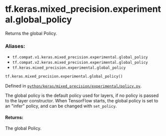 <div itemscope itemtype="http://developers.google.com/ReferenceObject">
<meta itemprop="name" content="tf.keras.mixed_precision.experimental.global_policy" />
<meta itemprop="path" content="Stable" />
</div>

# tf.keras.mixed_precision.experimental.global_policy

Returns the global Policy.

### Aliases:

* `tf.compat.v1.keras.mixed_precision.experimental.global_policy`
* `tf.compat.v2.keras.mixed_precision.experimental.global_policy`
* `tf.keras.mixed_precision.experimental.global_policy`

``` python
tf.keras.mixed_precision.experimental.global_policy()
```



Defined in [`python/keras/mixed_precision/experimental/policy.py`](/code/stable/tensorflow/python/keras/mixed_precision/experimental/policy.py).

<!-- Placeholder for "Used in" -->

The global policy is the default policy used for layers, if no policy is
passed to the layer constructor. When TensorFlow starts, the global policy is
set to an "infer" policy, and can be changed with `set_policy`.

#### Returns:

The global Policy.
